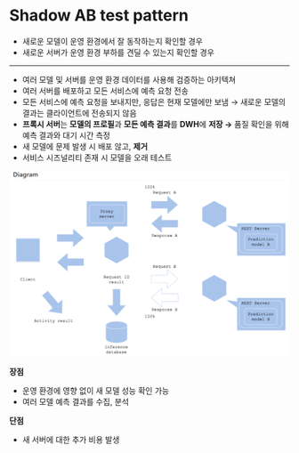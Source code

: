 # Shadow AB test pattern

- 새로운 모델이 운영 환경에서 잘 동작하는지 확인할 경우
- 새로운 서버가 운영 환경 부하를 견딜 수 있는지 확인할 경우

---

- 여러 모델 및 서버를 운영 환경 데이터를 사용해 검증하는 아키텍쳐
- 여러 서버를 배포하고 모든 서비스에 예측 요청 전송
- 모든 서비스에 예측 요청을 보내지만, 응답은 현재 모델에만 보냄
→ 새로운 모델의 결과는 클라이언트에 전송되지 않음
- **프록시 서버**는 **모델의 프로필**과 **모든 예측 결과**를 **DWH**에 **저장
→** 품질 확인을 위해 예측 결과와 대기 시간 측정
- 새 모델에 문제 발생 시 배포 않고, **제거**
- 서비스 시즈널리티 존재 시 모델을 오래 테스트

![Shadow%20AB%20%20d1ab3/Untitled.png](Shadow%20AB%20%20d1ab3/Untitled.png)

**장점**

- 운영 환경에 영향 없이 새 모델 성능 확인 가능
- 여러 모델 예측 결과를 수집, 분석

**단점**

- 새 서버에 대한 추가 비용 발생